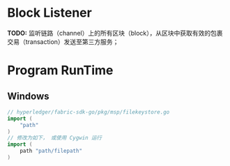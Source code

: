 # Block Listener
**TODO:** 监听链路（channel）上的所有区块（block），从区块中获取有效的包裹交易（transaction）发送至第三方服务；

# Program RunTime
## Windows
```go
// hyperledger/fabric-sdk-go/pkg/msp/filekeystore.go
import (
	"path"
)
// 修改为如下， 或使用 Cygwin 运行
import (
	path "path/filepath"
)
```